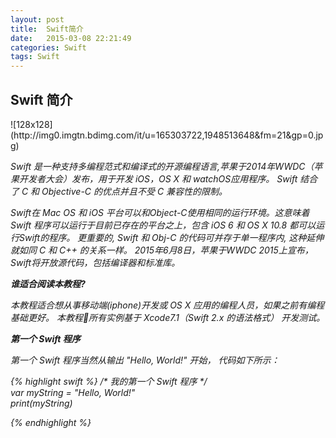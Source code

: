 ```yaml
---
layout: post
title:  Swift简介
date:   2015-03-08 22:21:49
categories: Swift
tags: Swift
---
```

<h2>Swift 简介</h2>
![128x128](http://img0.imgtn.bdimg.com/it/u=165303722,1948513648&fm=21&gp=0.jpg)

<i>Swift 是一种支持多编程范式和编译式的开源编程语言,苹果于2014年WWDC（苹果开发者大会）发布，用于开发 iOS，OS X 和 watchOS应用程序。
Swift 结合了 C 和 Objective-C 的优点并且不受 C 兼容性的限制。<i>


Swift在 Mac OS 和 iOS 平台可以和Object-C使用相同的运行环境。这意味着Swift 程序可以运行于目前已存在的平台之上，包含 iOS 6 和 OS X 10.8 都可以运行Swift的程序。
更重要的, Swift 和 Obj-C 的代码可并存于单一程序内, 这种延伸就如同 C 和 C++ 的关系一样。
2015年6月8日，苹果于WWDC 2015上宣布，Swift将开放源代码，包括编译器和标准库。

<b>谁适合阅读本教程?</b>

本教程适合想从事移动端(iphone)开发或 OS X 应用的编程人员，如果之前有编程基础更好。
本教程所有实例基于 Xcode7.1（Swift 2.x 的语法格式） 开发测试。

<b>第一个 Swift 程序</b>

第一个 Swift 程序当然从输出 "Hello, World!" 开始，
代码如下所示：


{% highlight swift %}
/* 我的第一个 Swift 程序 */			
var myString = "Hello, World!"	
print(myString)

{% endhighlight %}



[jekyll]:      http://jekyllrb.com
[jekyll-gh]:   https://github.com/jekyll/jekyll
[jekyll-help]: https://github.com/jekyll/jekyll-help
